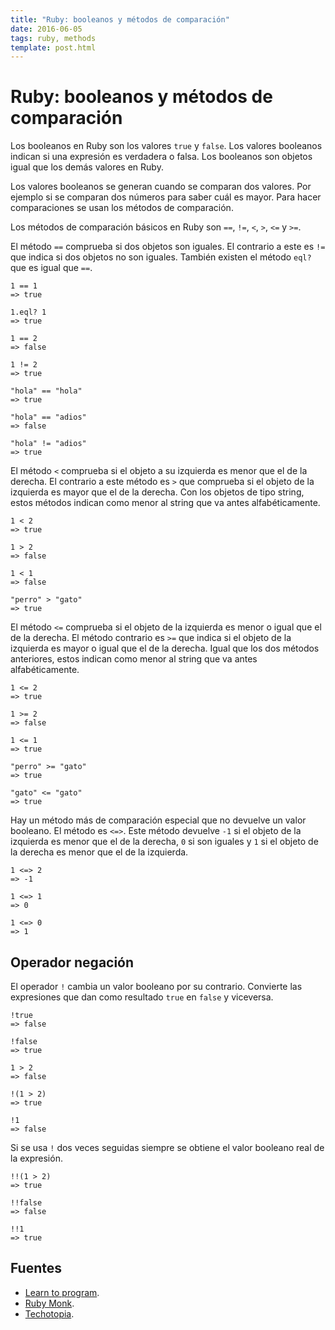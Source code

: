 ```yaml
---
title: "Ruby: booleanos y métodos de comparación"
date: 2016-06-05
tags: ruby, methods
template: post.html
---
```


# Ruby: booleanos y métodos de comparación

Los booleanos en Ruby son los valores `true` y `false`. Los valores booleanos indican si una expresión es verdadera o falsa. Los booleanos son objetos igual que los demás valores en Ruby.

Los valores booleanos se generan cuando se comparan dos valores. Por ejemplo si se comparan dos números para saber cuál es mayor. Para hacer comparaciones se usan los métodos de comparación.

Los métodos de comparación básicos en Ruby son `==`, `!=`, `<`, `>`, `<=` y `>=`.

El método `==` comprueba si dos objetos son iguales. El contrario a este es `!=` que indica si dos objetos no son iguales. También existen el método `eql?` que es igual que `==`.

```
1 == 1
=> true

1.eql? 1
=> true

1 == 2
=> false

1 != 2
=> true

"hola" == "hola"
=> true

"hola" == "adios"
=> false

"hola" != "adios"
=> true
```

El método `<` comprueba si el objeto a su izquierda es menor que el de la derecha. El contrario a este método es `>` que comprueba si el objeto de la izquierda es mayor que el de la derecha. Con los objetos de tipo string, estos métodos indican como menor al string que va antes alfabéticamente.

```
1 < 2
=> true

1 > 2
=> false

1 < 1
=> false

"perro" > "gato"
=> true
```

El método `<=` comprueba si el objeto de la izquierda es menor o igual que el de la derecha. El método contrario es `>=` que indica si el objeto de la izquierda es mayor o igual que el de la derecha. Igual que los dos métodos anteriores, estos indican como menor al string que va antes alfabéticamente.

```
1 <= 2
=> true

1 >= 2
=> false

1 <= 1
=> true

"perro" >= "gato"
=> true

"gato" <= "gato"
=> true
```

Hay un método más de comparación especial que no devuelve un valor booleano. El método es `<=>`. Este método devuelve `-1` si el objeto de la izquierda es menor que el de la derecha, `0` si son iguales y `1` si el objeto de la derecha es menor que el de la izquierda.

```
1 <=> 2
=> -1

1 <=> 1
=> 0

1 <=> 0
=> 1
```

## Operador negación

El operador `!` cambia un valor booleano por su contrario. Convierte las expresiones que dan como resultado `true` en `false` y viceversa.

```
!true
=> false

!false
=> true

1 > 2
=> false

!(1 > 2)
=> true

!1
=> false
```

Si se usa `!` dos veces seguidas siempre se obtiene el valor booleano real de la expresión.

```
!!(1 > 2)
=> true

!!false
=> false

!!1
=> true
```

## Fuentes

* [Learn to program](https://pine.fm/LearnToProgram/chap_06.html).
* [Ruby Monk](https://rubymonk.com/learning/books/4-ruby-primer-ascent/chapters/45-more-classes/lessons/105-equality_of_objects).
* [Techotopia](http://www.techotopia.com/index.php/Ruby_Operators).

